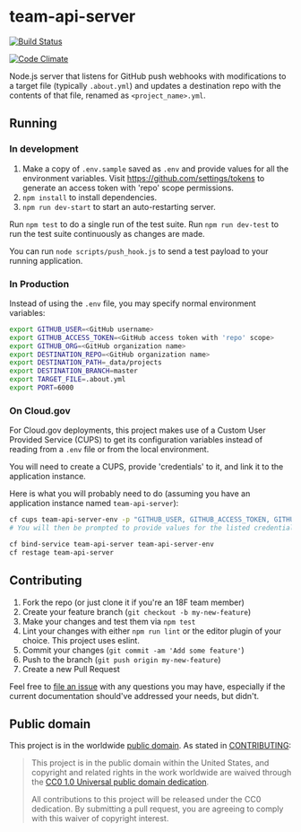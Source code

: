 # team-api-server

[![Build Status](https://travis-ci.org/18F/team-api-server.svg?branch=master)](https://travis-ci.org/18F/team-api-server)

[![Code Climate](https://codeclimate.com/github/18F/team-api-server.png)](https://codeclimate.com/github/18F/team-api-server)

Node.js server that listens for GitHub push webhooks with modifications to
a target file (typically `.about.yml`) and updates a destination repo with the contents of that file, renamed as `<project_name>.yml`.

## Running

### In development

1. Make a copy of `.env.sample` saved as `.env` and provide values for all the environment variables. Visit https://github.com/settings/tokens to generate an access token with 'repo' scope permissions.
1. `npm install` to install dependencies.
1. `npm run dev-start` to start an auto-restarting server.

Run `npm test` to do a single run of the test suite.
Run `npm run dev-test` to run the test suite continuously as changes are made.

You can run `node scripts/push_hook.js` to send a test payload to your running application.

### In Production

Instead of using the `.env` file, you may specify normal environment variables:

```sh
export GITHUB_USER=<GitHub username>
export GITHUB_ACCESS_TOKEN=<GitHub access token with 'repo' scope>
export GITHUB_ORG=<GitHub organization name>
export DESTINATION_REPO=<GitHub organization name>
export DESTINATION_PATH=_data/projects
export DESTINATION_BRANCH=master
export TARGET_FILE=.about.yml
export PORT=6000
```

### On Cloud.gov

For Cloud.gov deployments, this project makes use of a Custom User Provided Service (CUPS) to get its configuration variables instead of reading from a `.env` file or from the local environment.

You will need to create a CUPS, provide 'credentials' to it, and link it to the application instance.

Here is what you will probably need to do (assuming you have an application instance named `team-api-server`):

```sh
cf cups team-api-server-env -p "GITHUB_USER, GITHUB_ACCESS_TOKEN, GITHUB_ORG, DESTINATION_REPO"
# You will then be prompted to provide values for the listed credentials

cf bind-service team-api-server team-api-server-env
cf restage team-api-server
```


## Contributing

1. Fork the repo (or just clone it if you're an 18F team member)
2. Create your feature branch (`git checkout -b my-new-feature`)
3. Make your changes and test them via `npm test`
4. Lint your changes with either `npm run lint` or the editor plugin of your choice. This project uses eslint.
5. Commit your changes (`git commit -am 'Add some feature'`)
6. Push to the branch (`git push origin my-new-feature`)
7. Create a new Pull Request

Feel free to [file an issue](https://github.com/18F/team-api-server/issues)
with any questions you may have, especially if the current documentation
should've addressed your needs, but didn't.

## Public domain

This project is in the worldwide [public domain](LICENSE.md). As stated in
[CONTRIBUTING](CONTRIBUTING.md):

> This project is in the public domain within the United States, and copyright
> and related rights in the work worldwide are waived through the
> [CC0 1.0 Universal public domain dedication](https://creativecommons.org/publicdomain/zero/1.0/).
>
> All contributions to this project will be released under the CC0 dedication.
> By submitting a pull request, you are agreeing to comply with this waiver of
> copyright interest.
